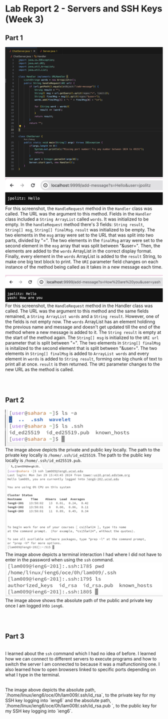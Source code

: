 # Lab Report 2 - Servers and SSH Keys (Week 3)

## Part 1
![Image](ChatServer.jpeg)
<br/>![Image](ChatServerEX1.jpeg)
<br/>For this screenshot, the `HandleRequest` method in the `Handler` class was called. The URL was the argument to this method. Fields in the `Handler` class included a `String ArrayList` called `words`. It was initialized to be empty. In the `handleRequest` method there's 3 fields: `String result`, `String[] msg`, `String[] finalMsg`. `result` was initialized to be empty. The two elements in the `msg` array were set to the URL that was split into two parts, divided by "=". The two elements in the `finalMsg` array were set to the second element in the `msg` array that was split between "&user=". Then, the elements are added to the `words` ArrayList in the correct display format. Finally, every element in the `words` ArrayList is added to the `result` String, to make one big text block to print. The `URI` parameter field changes on each instance of the method being called as it takes in a new message each time.
<br/><br/>![Image](ChatServerEX2.jpeg)
<br/>For this screenshot, the `HandleRequest` method in the Handler class was called. The URL was the argument to this method and the same fields remained, a `String ArrayList words` and a `String result`. However, one of the fields is not empty now. The `words` ArrayList has an element holdinng the previous name and message and doesn't get updated till the end of the method where a new message is added to it. The `String result` is empty at the start of the method again. The `String[] msg` is initialized to the `URI url` parameter that is split between "=". The two elements in `String[] finalMsg` is initalized to the second element that is split between "&user=". The two elements in `String[] finalMsg` is added to `ArrayList words` and every element in `words` is added to `String result`, forming one big chunk of text to print all at once. `result` is then returned. The `URI` parameter changes to the new URL as the method is called.

<br/><br/>
## Part 2

![Image](localPath.jpeg)
<br/>The image above depicts the private and public key locally. The path to the private key locally is `/home/.ssh/id_ed25519`. The path to the public key locally is  `/home/.ssh/id_ed25519.pub`.
<br/>
![Image](noPassword.jpeg)
<br/>The image above depicts a terminal interaction I had where I did not have to enter in the password when using the `ssh` command.
<br/>
![Image](pubKeyAbsPath.jpeg)
<br/>The image above shows the absolute path of the public and private key once I am logged into `ieng6`.

<br/><br/>
## Part 3
<br/>I learned about the `ssh` command which I had no idea of before. I learned how we can connect to different servers to execute programs and how to switch the server I am connected to because it was a malfunctioning one. I also learned how to open browsers linked to specific ports depending on what I type in the terminal.

<br/> 
The image above depicts the absolute path, `/home/linux/ieng6/oce/0h/lam009/.ssh/id_rsa`, to the private key for my SSH key logging into `ieng6` and the absolute path, `/home/linux/ieng6/oce/0h/lam009/.ssh/id_rsa.pub `, to the public key for my SSH key logging into `ieng6`.

